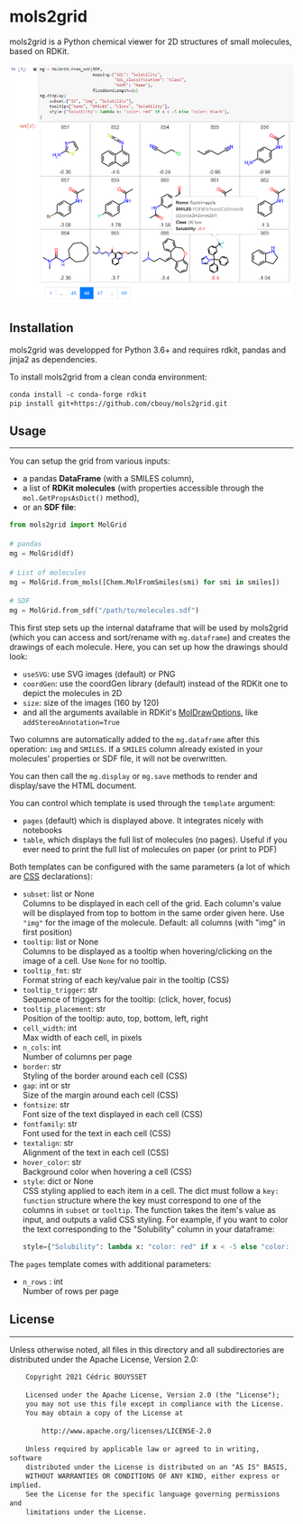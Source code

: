 # mols2grid

mols2grid is a Python chemical viewer for 2D structures of small molecules, based on RDKit.

![Demo showing mols2grid's integration in a Jupyter notebook](demo.png)

## Installation

mols2grid was developped for Python 3.6+ and requires rdkit, pandas and jinja2 as dependencies.

To install mols2grid from a clean conda environment:
```shell
conda install -c conda-forge rdkit
pip install git+https://github.com/cbouy/mols2grid.git
```

## Usage
---

You can setup the grid from various inputs:
* a pandas **DataFrame** (with a SMILES column),
* a list of **RDKit molecules** (with properties accessible through the `mol.GetPropsAsDict()` method),
* or an **SDF file**:

```python
from mols2grid import MolGrid

# pandas
mg = MolGrid(df)

# List of molecules
mg = MolGrid.from_mols([Chem.MolFromSmiles(smi) for smi in smiles])

# SDF
mg = MolGrid.from_sdf("/path/to/molecules.sdf")
```

This first step sets up the internal dataframe that will be used by mols2grid (which you can access and sort/rename with `mg.dataframe`) and creates the drawings of each molecule.
Here, you can set up how the drawings should look:

  * `useSVG`: use SVG images (default) or PNG
  * `coordGen`: use the coordGen library (default) instead of the RDKit one to depict the molecules in 2D
  * `size`: size of the images (160 by 120)
  * and all the arguments available in RDKit's [MolDrawOptions](https://www.rdkit.org/docs/source/rdkit.Chem.Draw.rdMolDraw2D.html#rdkit.Chem.Draw.rdMolDraw2D.MolDrawOptions), like `addStereoAnnotation=True`

Two columns are automatically added to the `mg.dataframe` after this operation: `img` and `SMILES`. If a `SMILES` column already existed in your molecules' properties or SDF file, it will not be overwritten.

You can then call the `mg.display` or `mg.save` methods to render and display/save the HTML document.
  
You can control which template is used through the `template` argument:
  * `pages` (default) which is displayed above. It integrates nicely with notebooks
  * `table`, which displays the full list of molecules (no pages). Useful if you ever need to print the full list of molecules on paper (or print to PDF)

Both templates can be configured with the same parameters (a lot of which are [CSS](https://www.w3schools.com/cssref/) declarations):

* `subset`: list or None  
    Columns to be displayed in each cell of the grid. Each column's value will be displayed from top to bottom in the same order given here. Use `"img"` for the image of the molecule. Default: all columns (with "img" in first position)
* `tooltip`: list or None  
    Columns to be displayed as a tooltip when hovering/clicking on the image of a cell. Use `None` for no tooltip.
* `tooltip_fmt`: str  
    Format string of each key/value pair in the tooltip (CSS)
* `tooltip_trigger`: str  
    Sequence of triggers for the tooltip: (click, hover, focus)
* `tooltip_placement`: str  
    Position of the tooltip: auto, top, bottom, left, right
* `cell_width`: int  
    Max width of each cell, in pixels
* `n_cols`: int  
    Number of columns per page
* `border`: str  
    Styling of the border around each cell (CSS)
* `gap`: int or str  
    Size of the margin around each cell (CSS)
* `fontsize`: str  
    Font size of the text displayed in each cell (CSS)
* `fontfamily`: str  
    Font used for the text in each cell (CSS)
* `textalign`: str  
    Alignment of the text in each cell (CSS)
* `hover_color`: str  
    Background color when hovering a cell (CSS)
* `style`: dict or None  
    CSS styling applied to each item in a cell. The dict must follow a `key: function` structure where the key must correspond to one of the columns in `subset` or `tooltip`. The function takes the item's value as input, and outputs a valid CSS styling. For example, if you want to color the text corresponding to the "Solubility"
    column in your dataframe:
    ```python
    style={"Solubility": lambda x: "color: red" if x < -5 else "color: black"}
    ```

The `pages` template comes with additional parameters:

* `n_rows` : int  
    Number of rows per page
    

## License
---

Unless otherwise noted, all files in this directory and all subdirectories are distributed under the Apache License, Version 2.0:
```
    Copyright 2021 Cédric BOUYSSET

    Licensed under the Apache License, Version 2.0 (the "License");
    you may not use this file except in compliance with the License.
    You may obtain a copy of the License at

        http://www.apache.org/licenses/LICENSE-2.0

    Unless required by applicable law or agreed to in writing, software
    distributed under the License is distributed on an "AS IS" BASIS,
    WITHOUT WARRANTIES OR CONDITIONS OF ANY KIND, either express or implied.
    See the License for the specific language governing permissions and
    limitations under the License.
```